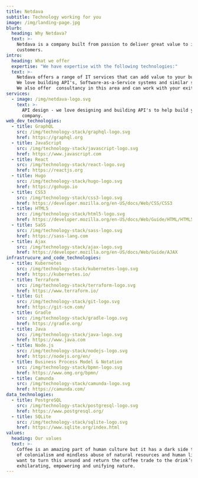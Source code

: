 ```yaml
---
title: Netdava
subtitle: Technology working for you
image: /img/landing-page.jpg
blurb:
  heading: Why Netdava?
  text: >-
    Netdava is a company built from passion to deliver great value to it's
    customers.
intro:
  heading: What we offer
  expertise: "We have expertise with the following technologies:"
  text: >-
    Netdava offers a range of IT services that can add value to your business.
    We love building API's, Software-as-a-Service systems and similar software.
    We also offer  consultancy in this area and can work with your exiting team.
services:
  - image: /img/netdava-logo.svg
    text: >-
      API design - we love designing and building API's to help build your
      company.
web_dev_technologies: 
  - title: GraphQL
    src: /img/technology-stack/graphql-logo.svg
    href: https://graphql.org
  - title: JavaScript
    src: /img/technology-stack/javascript-logo.svg
    href: https://www.javascript.com
  - title: React
    src: /img/technology-stack/react-logo.svg
    href: https://reactjs.org
  - title: Hugo
    src: /img/technology-stack/hugo-logo.svg
    href: https://gohugo.io
  - title: CSS3
    src: /img/technology-stack/css3-logo.svg
    href: https://developer.mozilla.org/en-US/docs/Web/CSS/CSS3
  - title: HTML5
    src: /img/technology-stack/html5-logo.svg
    href: https://developer.mozilla.org/en-US/docs/Web/Guide/HTML/HTML5
  - title: SaSS
    src: /img/technology-stack/sass-logo.svg
    href: https://sass-lang.com
  - title: Ajax
    src: /img/technology-stack/ajax-logo.svg
    href: https://developer.mozilla.org/en-US/docs/Web/Guide/AJAX
infrastrucure_and_code_technologies: 
  - title: Kubernetes
    src: /img/technology-stack/kubernetes-logo.svg
    href: https://kubernetes.io/
  - title: Terraform
    src: /img/technology-stack/terraform-logo.svg
    href: https://www.terraform.io/
  - title: Git
    src: /img/technology-stack/git-logo.svg
    href: https://git-scm.com/
  - title: Gradle
    src: /img/technology-stack/gradle-logo.svg
    href: https://gradle.org/
  - title: Java
    src: /img/technology-stack/java-logo.svg
    href: https://www.java.com
  - title: Node.js
    src: /img/technology-stack/nodejs-logo.svg
    href: https://nodejs.org/en/
  - title: Business Process Model & Notation
    src: /img/technology-stack/bpmn-logo.svg
    href: https://www.omg.org/bpmn/
  - title: Camunda
    src: /img/technology-stack/camunda-logo.svg
    href: https://camunda.com/
data_technologies: 
  - title: PostgreSQL
    src: /img/technology-stack/postgresql-logo.svg
    href: https://www.postgresql.org/
  - title: SQLite
    src: /img/technology-stack/sqlite-logo.svg
    href: https://www.sqlite.org/index.html
values:
  heading: Our values
  text: >-
    Coffee is an amazing part of human culture but it has a dark side too – one
    of colonialism and mindless abuse of natural resources and human lives. We
    want to turn this around and return the coffee trade to the drink’s
    exhilarating, empowering and unifying nature.
---
```



